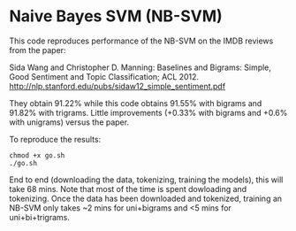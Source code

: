 Naive Bayes SVM (NB-SVM)
========================

This code reproduces performance of the NB-SVM on the IMDB reviews from the
paper:

Sida Wang and Christopher D. Manning: Baselines and Bigrams: Simple, Good Sentiment and Topic Classification; ACL 2012.
http://nlp.stanford.edu/pubs/sidaw12_simple_sentiment.pdf

They obtain 91.22% while this code obtains 91.55% with bigrams and 91.82% with trigrams.
Little improvements (+0.33% with bigrams and +0.6% with unigrams) versus the paper.

To reproduce the results:

```
chmod +x go.sh
./go.sh
```

End to end (downloading the data, tokenizing, training the models), this will
take 68 mins. Note that most of the time is spent dowloading and tokenizing.
Once the data has been downloaded and tokenized, training an NB-SVM only takes
~2 mins for uni+bigrams and <5 mins for uni+bi+trigrams.
